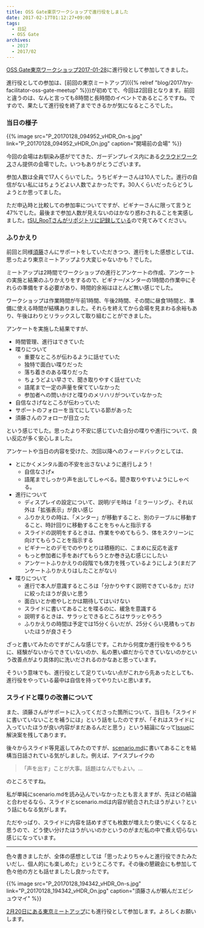 ```yaml
---
title: OSS Gate東京ワークショップで進行役をしました
date: 2017-02-17T01:12:27+09:00
tags:
  - 日記
  - OSS Gate
archives:
  - 2017
  - 2017/02
---
```


[OSS Gate東京ワークショップ2017-01-28](https://oss-gate.doorkeeper.jp/events/52881)に進行役として参加してきました。

進行役としての参加は、[前回の東京ミートアップ]({{% relref "blog/2017/try-facilitator-oss-gate-meetup" %}})が初めてで、今回は2回目となります。前回と違うのは、なんと言っても8時間と長時間のイベントであるところですね。ですので、果たして進行役を終了までできるかが気になるところでした。

### 当日の様子

{{% image src="P_20170128_094952_vHDR_On-s.jpg" link="P_20170128_094952_vHDR_On.jpg" caption="開場前の会場" %}}

今回の会場はお馴染み感がでてきた、ガーデンプレイス内にある[クラウドワークス](http://cloudworks.jp/)さん提供の会場でした。いつもありがとうございます。

参加人数は全員で17人くらいでした。うちビギナーさんは10人でした。進行の自信がない私にはちょうどよい人数でよかったです。30人くらいだったらどうしようとか思ってました。

ただ申込時と比較しての参加率についてですが、ビギナーさんに限って言うと47%でした。最後まで参加人数が見えないのはかなり惑わされることを実感しました。[tSU\_RooTさんがリポジトリに記録している](https://github.com/oss-gate/workshop/blob/master/data/stat_of_beginner_part_rate.md)ので見てみてください。

### ふりかえり

前回と同様[須藤](https://github.com/kou)さんにサポートをしていただきつつ、進行をした感想としては、思ったより東京ミートアップより大変じゃないかも？でした。

ミートアップは2時間でワークショップの進行とアンケートの作成、アンケートの実施と結果のふりかえりをするので、ビギナー/メンターの1時間の作業中にそれらの準備をする必要があり、時間的余裕はほとんど無い感じでした。

ワークショップは作業時間が午前1時間、午後2時間、その間に昼食1時間と、準備に使える時間が結構ありました。それらを終えてから会場を見まわる余裕もあり、午後はわりとリラックスして取り組むことができました。

アンケートを実施した結果ですが、

- 時間管理、進行はできていた
- 喋りについて
    - 重要なところが伝わるように話せていた
    - 独特で面白い喋りだった
    - 落ち着きのある喋りだった
    - ちょうどよい早さで、聞き取りやすく話せていた
    - 語尾まで一定の声量を保てていなかった
    - 参加者への問いかけと喋りのメリハリがついていなかった
- 自信なさげなところが伝わっていた
- サポートのフォローを当てにしている節があった
- 須藤さんのフォローが目立った

という感じでした。思ったより不安に感じていた自分の喋りや進行について、良い反応が多く安心しました。

アンケートや当日の内容を受けた、次回以降へのフィードバックとしては、

- とにかくメンタル面の不安を出さないように進行しよう！
    - 自信なさげ×
    - 語尾までしっかり声を出してしゃべる。聞き取りやすいようにしゃべる。
- 進行について
    - ディスプレイの設定について、説明/デモ時は「ミラーリング」、それ以外は「拡張表示」が良い感じ
    - ふりかえりの時は、「メンター」が移動すること、別のテーブルに移動すること、時計回りに移動することをちゃんと指示する
    - スライドの説明をするときは、作業をやめてもらう、体をスクリーンに向けてもらうことを指示する
    - ビギナーとのデモでのやりとりは積極的に、こまめに反応を返す
    - もっと参加者に手をあげてもらうとか巻き込む感じにしたい
    - アンケートふりかえりの段階でも体力を残っているようにしよう(まだアンケートふりかえりはしたことがない)
- 喋りについて
    - 進行で本人が意識するところは「分かりやすく説明できているか」だけに絞ったほうが良いと思う
    - 面白いとか癒やしとかは期待してはいけない
    - スライドに書いてあることを喋るのに、緩急を意識する
    - 説明するときは、サラッとできるところはサラッとやろう
    - ふりかえりの時間は予定では15分くらいだが、25分くらい見積もっておいたほうが良さそう

ざっと書いてみたのですがこんな感じです。これから何度か進行役をやるうちに、経験がないからできていないのか、私の悪い癖だからできていないのかという改善点がより具体的に洗いだされるのかなあと思っています。

そういう意味でも、進行役として足りていない点がこれから先あったとしても、進行役をやっている最中は自信を持ってやりたいと思います。

### スライドと喋りの改善について

また、須藤さんがサポートに入ってくださった箇所について、当日も「スライドに書いていないことを補うには」という話をしたのですが、「それはスライドに入っていたほうが良い内容がまだあるんだと思う」という結論になって[Issue](https://github.com/oss-gate/retrospective/issues/36)に解決案を残してあります。

後々からスライド等見返してみたのですが、[scenario.md](https://github.com/oss-gate/workshop/blob/master/tutorial/scenario.md)に書いてあることを結構当日話されている気がしました。例えば、アイスブレイクの

> 「声を出す」ことが大事。話題はなんでもよい。…

のところですね。

私が単純にscenario.mdを読み込んでいなかったとも言えますが、先ほどの結論と合わせるなら、スライドとscenario.mdは内容が統合されたほうがよい？という話にもなる気がします。

ただやっぱり、スライドに内容を詰めすぎても枚数が増えたり使いにくくなると思うので、どう使い分けたほうがいいのかというのがまだ私の中で煮え切らない感じになっています。

-----

色々書きましたが、全体の感想としては「思ったよりちゃんと進行役できたみたいだし、個人的にも楽しめた」というところです。その後の懇親会にも参加して色々他の方とも話せましたし良かったです。

{{% image src="P_20170128_194342_vHDR_On-s.jpg" link="P_20170128_194342_vHDR_On.jpg" caption="須藤さんが頼んだエビシュウマイ" %}}

[2月20日にある東京ミートアップ](https://oss-gate.doorkeeper.jp/events/56845)にも進行役として参加します。よろしくお願いします。
